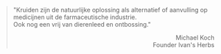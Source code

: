 > "Kruiden zijn de natuurlijke oplossing als alternatief of aanvulling op medicijnen uit de farmaceutische industrie. <br> Ook nog een vrij van dierenleed en ontbossing."
>
> <p style="text-align: right">Michael Koch<br>Founder Ivan's Herbs</p>
